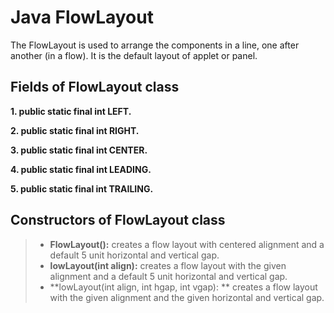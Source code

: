 # Java FlowLayout
The FlowLayout is used to arrange the components in a line, one after another (in a flow). It is the default layout of applet or panel.

## Fields of FlowLayout class
**1. public static final int LEFT.**

**2. public static final int RIGHT.**

**3. public static final int CENTER.**

**4. public static final int LEADING.**

**5. public static final int TRAILING.**

## Constructors of FlowLayout class
> - **FlowLayout():** creates a flow layout with centered alignment and a default 5 unit horizontal and vertical gap.
> - **lowLayout(int align):** creates a flow layout with the given alignment and a default 5 unit horizontal and vertical gap.
> -  **lowLayout(int align, int hgap, int vgap): ** creates a flow layout with the given alignment and the given horizontal and vertical gap.
